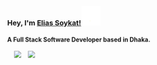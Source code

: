 ### Hey, I'm [Elias Soykat!](https://elias-soykat.me)<img src="https://raw.githubusercontent.com/Kathryn-Jie/Kathryn-Jie/main/wave.gif" width="45"/>

#### A Full Stack Software Developer based in Dhaka.

<div style="display: flex; gap: 1rem;">
  <img height="165em" src="https://github-readme-stats-eight-theta.vercel.app/api?username=elias-soykat&show_icons=true&theme=algolia&include_all_commits=true&count_private=true" style="margin-left: 1rem;" />
   <img height="165em" src="https://github-readme-stats-eight-theta.vercel.app/api/top-langs/?username=elias-soykat&layout=compact&langs_count=8&theme=algolia" style="margin-right: 1rem;" />
</div>
